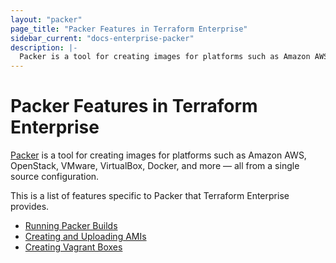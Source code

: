 ```yaml
---
layout: "packer"
page_title: "Packer Features in Terraform Enterprise"
sidebar_current: "docs-enterprise-packer"
description: |-
  Packer is a tool for creating images for platforms such as Amazon AWS, OpenStack, VMware, VirtualBox, Docker, and more — all from a single source configuration.
---
```


# Packer Features in Terraform Enterprise

[Packer](https://packer.io) is a tool for creating images for platforms such as Amazon AWS,
OpenStack, VMware, VirtualBox, Docker, and more — all from a single
source configuration.

This is a list of features specific to Packer that Terraform Enterprise provides.

- [Running Packer Builds](/docs/enterprise/packer/builds/index.html)
- [Creating and Uploading AMIs](/docs/enterprise/packer/artifacts/creating-amis.html)
- [Creating Vagrant Boxes](/docs/enterprise/packer/artifacts/creating-vagrant-boxes.html)
